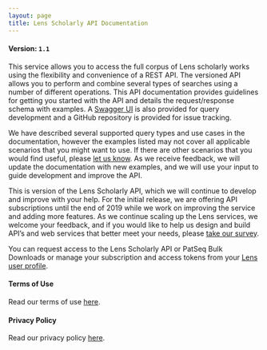 ```yaml
---
layout: page
title: Lens Scholarly API Documentation
---
```


#### Version: `1.1`
This service allows you to access the full corpus of Lens scholarly works using the flexibility and convenience of a REST API. The versioned API allows you to perform and combine several types of searches using a number of different operations. This API documentation provides guidelines for getting you started with the API and details the request/response schema with examples. A [Swagger UI] is also provided for query development and a GitHub repository is provided for issue tracking.

We have described several supported query types and use cases in the documentation, however the examples listed may not cover all applicable scenarios that you might want to use. If there are other scenarios that you would find useful, please [let us know](https://www.lens.org/lens/feedback?returnTo=https:/). As we receive feedback, we will update the documentation with new examples, and we will use your input to guide development and improve the API.

This is version of the Lens Scholarly API, which we will continue to develop and improve with your help. For the initial release, we are offering API subscriptions until the end of 2019 while we work on improving the service and adding more features. As we continue scaling up the Lens services, we welcome your feedback, and if you would like to help us design and build API’s and web services that better meet your needs, please [take our survey](https://lensorg.typeform.com/to/QM6aMm).

You can request access to the Lens Scholarly API or PatSeq Bulk Downloads or manage your subscription and access tokens from your [Lens user profile](https://www.lens.org/lens/user/subscriptions).

#### Terms of Use
Read our terms of use [here](https://about.lens.org/policies/#termsuse).

#### Privacy Policy
Read our privacy policy [here](https://about.lens.org/policies/#privacypolicy).

[//]: # (Reference Links)
[Swagger UI]: <https://api.lens.org/swagger-ui.html>
